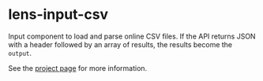 lens-input-csv
================

Input component to load and parse online CSV files. If the API returns JSON with a header followed by an array of results, the results become the <code>output</code>.

See the [project page](http://lenses.github.io/thelma-component-demo/) for more information.
